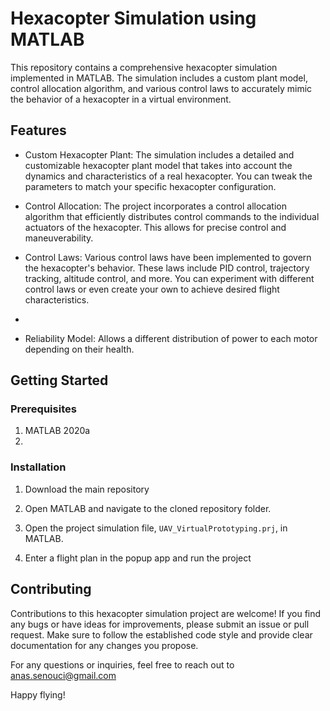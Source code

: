# Hexacopter Simulation using MATLAB

This repository contains a comprehensive hexacopter simulation implemented in MATLAB. The simulation includes a custom plant model, control allocation algorithm, and various control laws to accurately mimic the behavior of a hexacopter in a virtual environment.

## Features

- Custom Hexacopter Plant: The simulation includes a detailed and customizable hexacopter plant model that takes into account the dynamics and characteristics of a real hexacopter. You can tweak the parameters to match your specific hexacopter configuration.

- Control Allocation: The project incorporates a control allocation algorithm that efficiently distributes control commands to the individual actuators of the hexacopter. This allows for precise control and maneuverability.

- Control Laws: Various control laws have been implemented to govern the hexacopter's behavior. These laws include PID control, trajectory tracking, altitude control, and more. You can experiment with different control laws or even create your own to achieve desired flight characteristics.
- 
- Reliability Model: Allows a different distribution of power to each motor depending on their health.

## Getting Started

### Prerequisites

1. MATLAB 2020a
2. 


### Installation

1. Download the main repository

2. Open MATLAB and navigate to the cloned repository folder.

3. Open the project simulation file, `UAV_VirtualPrototyping.prj`, in MATLAB.

4. Enter a flight plan in the popup app and run the project


## Contributing

Contributions to this hexacopter simulation project are welcome! If you find any bugs or have ideas for improvements, please submit an issue or pull request. Make sure to follow the established code style and provide clear documentation for any changes you propose.


For any questions or inquiries, feel free to reach out to anas.senouci@gmail.com

Happy flying!
